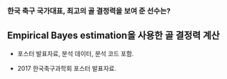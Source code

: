 ### 한국 축구 국가대표, 최고의 골 결정력을 보여 준 선수는?
## Empirical Bayes estimation을 사용한 골 결정력 계산

- 포스터 발표자료, 분석 데이터, 분석 코드 포함.

- 2017 한국축구과학회 포스터 발표자료.
